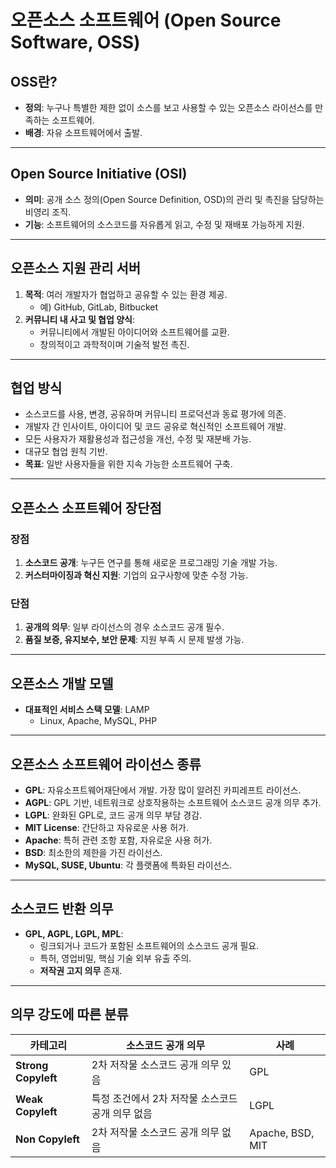# 오픈소스 소프트웨어 (Open Source Software, OSS)

## OSS란?
- **정의**: 누구나 특별한 제한 없이 소스를 보고 사용할 수 있는 오픈소스 라이선스를 만족하는 소프트웨어.
- **배경**: 자유 소프트웨어에서 출발.

---

## Open Source Initiative (OSI)
- **의미**: 공개 소스 정의(Open Source Definition, OSD)의 관리 및 촉진을 담당하는 비영리 조직.
- **기능**: 소프트웨어의 소스코드를 자유롭게 읽고, 수정 및 재배포 가능하게 지원.

---

## 오픈소스 지원 관리 서버
1. **목적**: 여러 개발자가 협업하고 공유할 수 있는 환경 제공.
   - 예) GitHub, GitLab, Bitbucket
2. **커뮤니티 내 사고 및 협업 양식**:
   - 커뮤니티에서 개발된 아이디어와 소프트웨어를 교환.
   - 창의적이고 과학적이며 기술적 발전 촉진.

---

## 협업 방식
- 소스코드를 사용, 변경, 공유하며 커뮤니티 프로덕션과 동료 평가에 의존.
- 개발자 간 인사이트, 아이디어 및 코드 공유로 혁신적인 소프트웨어 개발.
- 모든 사용자가 재활용성과 접근성을 개선, 수정 및 재분배 가능.
- 대규모 협업 원칙 기반.
- **목표**: 일반 사용자들을 위한 지속 가능한 소프트웨어 구축.

---

## 오픈소스 소프트웨어 장단점
### 장점
1. **소스코드 공개**: 누구든 연구를 통해 새로운 프로그래밍 기술 개발 가능.
2. **커스터마이징과 혁신 지원**: 기업의 요구사항에 맞춘 수정 가능.

### 단점
1. **공개의 의무**: 일부 라이선스의 경우 소스코드 공개 필수.
2. **품질 보증, 유지보수, 보안 문제**: 지원 부족 시 문제 발생 가능.

---

## 오픈소스 개발 모델
- **대표적인 서비스 스택 모델**: LAMP
  - Linux, Apache, MySQL, PHP

---

## 오픈소스 소프트웨어 라이선스 종류
- **GPL**: 자유소프트웨어재단에서 개발. 가장 많이 알려진 카피레프트 라이선스.
- **AGPL**: GPL 기반, 네트워크로 상호작용하는 소프트웨어 소스코드 공개 의무 추가.
- **LGPL**: 완화된 GPL로, 코드 공개 의무 부담 경감.
- **MIT License**: 간단하고 자유로운 사용 허가.
- **Apache**: 특허 관련 조항 포함, 자유로운 사용 허가.
- **BSD**: 최소한의 제한을 가진 라이선스.
- **MySQL, SUSE, Ubuntu**: 각 플랫폼에 특화된 라이선스.

---

## 소스코드 반환 의무
- **GPL, AGPL, LGPL, MPL**:
  - 링크되거나 코드가 포함된 소프트웨어의 소스코드 공개 필요.
  - 특허, 영업비밀, 핵심 기술 외부 유출 주의.
  - **저작권 고지 의무** 존재.

---

## 의무 강도에 따른 분류
| 카테고리          | 소스코드 공개 의무                     | 사례                  |
|--------------------|----------------------------------------|-----------------------|
| **Strong Copyleft** | 2차 저작물 소스코드 공개 의무 있음    | GPL                   |
| **Weak Copyleft**   | 특정 조건에서 2차 저작물 소스코드 공개 의무 없음 | LGPL                  |
| **Non Copyleft**    | 2차 저작물 소스코드 공개 의무 없음    | Apache, BSD, MIT      |

